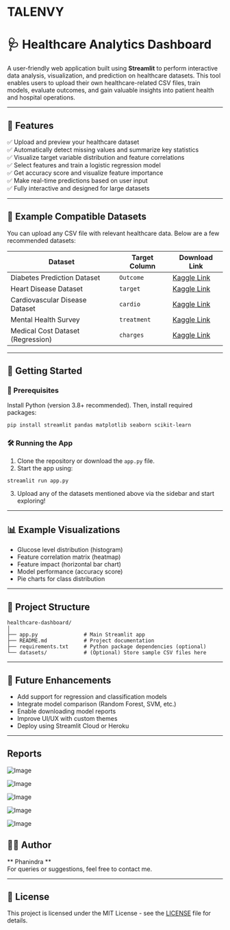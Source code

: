 # TALENVY 


# 🩺 Healthcare Analytics Dashboard

A user-friendly web application built using **Streamlit** to perform interactive data analysis, visualization, and prediction on healthcare datasets. This tool enables users to upload their own healthcare-related CSV files, train models, evaluate outcomes, and gain valuable insights into patient health and hospital operations.

---

## 📌 Features

✅ Upload and preview your healthcare dataset  
✅ Automatically detect missing values and summarize key statistics  
✅ Visualize target variable distribution and feature correlations  
✅ Select features and train a logistic regression model  
✅ Get accuracy score and visualize feature importance  
✅ Make real-time predictions based on user input  
✅ Fully interactive and designed for large datasets  

---

## 📂 Example Compatible Datasets

You can upload any CSV file with relevant healthcare data. Below are a few recommended datasets:

| Dataset                              | Target Column  | Download Link                                                                 |
|-------------------------------------|----------------|--------------------------------------------------------------------------------|
| Diabetes Prediction Dataset         | `Outcome`      | [Kaggle Link](https://www.kaggle.com/datasets/uciml/pima-indians-diabetes-database) |
| Heart Disease Dataset               | `target`       | [Kaggle Link](https://www.kaggle.com/datasets/johnsmith88/heart-disease-dataset)     |
| Cardiovascular Disease Dataset      | `cardio`       | [Kaggle Link](https://www.kaggle.com/datasets/sulianova/cardiovascular-disease-dataset) |
| Mental Health Survey                | `treatment`    | [Kaggle Link](https://www.kaggle.com/datasets/osmi/mental-health-in-tech-survey)      |
| Medical Cost Dataset (Regression)   | `charges`      | [Kaggle Link](https://www.kaggle.com/datasets/mirichoi0218/insurance)                |

---

## 🚀 Getting Started

### 🔧 Prerequisites

Install Python (version 3.8+ recommended). Then, install required packages:

```bash
pip install streamlit pandas matplotlib seaborn scikit-learn
```

### 🛠️ Running the App

1. Clone the repository or download the `app.py` file.
2. Start the app using:

```bash
streamlit run app.py
```

3. Upload any of the datasets mentioned above via the sidebar and start exploring!

---

## 📊 Example Visualizations

- Glucose level distribution (histogram)
- Feature correlation matrix (heatmap)
- Feature impact (horizontal bar chart)
- Model performance (accuracy score)
- Pie charts for class distribution

---

## 📁 Project Structure

```
healthcare-dashboard/
│
├── app.py               # Main Streamlit app
├── README.md            # Project documentation
├── requirements.txt     # Python package dependencies (optional)
└── datasets/            # (Optional) Store sample CSV files here
```

---

## 🧠 Future Enhancements

- Add support for regression and classification models
- Integrate model comparison (Random Forest, SVM, etc.)
- Enable downloading model reports
- Improve UI/UX with custom themes
- Deploy using Streamlit Cloud or Heroku

---

## Reports


![Image](https://github.com/user-attachments/assets/84777554-9762-471f-bf09-07bfc51f47b3)

![Image](https://github.com/user-attachments/assets/5c906c13-d384-472d-9ef4-f2ce83bac14e)

![Image](https://github.com/user-attachments/assets/82c337fa-63e1-4c2b-91ac-a8c24896ce9c)

![Image](https://github.com/user-attachments/assets/f470fd92-41da-4248-b6e6-7f5421bfecea)

![Image](https://github.com/user-attachments/assets/dcc60629-5412-40eb-936b-66c5b2711762)

## 🙋‍♂️ Author

** Phanindra **  
For queries or suggestions, feel free to contact me.

---

## 📄 License

This project is licensed under the MIT License - see the [LICENSE](LICENSE) file for details.
